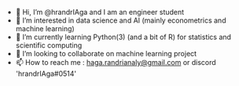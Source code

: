 - 👋 Hi, I’m @hrandrIAga and I am an engineer student
- 👀 I’m interested in data science and AI (mainly econometrics and machine learning)
- 🌱 I’m currently learning Python(3) (and a bit of R) for statistics and scientific computing
- 💞️ I’m looking to collaborate on machine learning project
- 📫 How to reach me : haga.randrianaly@gmail.com or discord 'hrandrIAga#0514'

<!---
hrandrIAga/hrandrIAga is a ✨ special ✨ repository because its `README.md` (this file) appears on your GitHub profile.
You can click the Preview link to take a look at your changes.
--->

